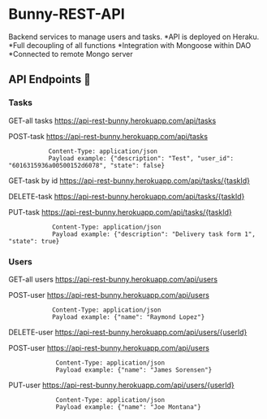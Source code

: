 # Bunny-REST-API

Backend services to manage users and tasks. 
*API is deployed on Heraku.
*Full decoupling of all functions
*Integration with Mongoose within DAO
*Connected to remote Mongo server

## API Endpoints 🚀
### Tasks
GET-all tasks         https://api-rest-bunny.herokuapp.com/api/tasks


POST-task             https://api-rest-bunny.herokuapp.com/api/tasks
```
           Content-Type: application/json                  
           Payload example: {"description": "Test", "user_id": "6016315936a00500152d6078", "state": false}
```
                      
                      
GET-task by id        https://api-rest-bunny.herokuapp.com/api/tasks/{taskId}


DELETE-task           https://api-rest-bunny.herokuapp.com/api/tasks/{taskId}


PUT-task              https://api-rest-bunny.herokuapp.com/api/tasks/{taskId}
```
            Content-Type: application/json
            Payload example: {"description": "Delivery task form 1", "state": true}
```


### Users
GET-all users         https://api-rest-bunny.herokuapp.com/api/users


POST-user             https://api-rest-bunny.herokuapp.com/api/users
```
            Content-Type: application/json
            Payload example: {"name": "Raymond Lopez"}
```
                      
                      
DELETE-user           https://api-rest-bunny.herokuapp.com/api/users/{userId}


POST-user             https://api-rest-bunny.herokuapp.com/api/users
```
             Content-Type: application/json
             Payload example: {"name": "James Sorensen"}
```
                      
                      
PUT-user              https://api-rest-bunny.herokuapp.com/api/users/{userId}
```
             Content-Type: application/json
             Payload example: {"name": "Joe Montana"}
```

